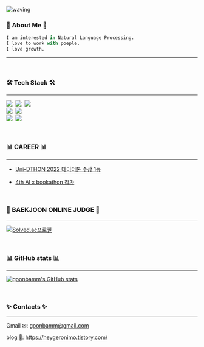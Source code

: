 ![waving](https://capsule-render.vercel.app/api?type=waving&height=200&text=Hey,%20geronimo!&fontAlign=50&fontAlignY=40&color=0:EEFF00,100:a82da8&fontColor=ffffff&fontSize=54)

<h3>🍠 About Me 🍠</h3>

~~~python
I am interested in Natural Language Processing.
I love to work with poeple.
I love growth.
~~~

----

<br>

<h3>🛠 Tech Stack 🛠</h3>

----

<p>
  <img src="https://img.shields.io/badge/Python-3766AB?style=flat-square&logo=Python&logoColor=white"/></a>&nbsp 
  <img src="https://img.shields.io/badge/Java-007396?style=flat-square&logo=Java&logoColor=white"/></a>&nbsp 
  <img src="https://img.shields.io/badge/C++-00599C?style=flat-square&logo=C%2B%2B&logoColor=white"/></a>&nbsp 
  
  <br>
  <img src="https://img.shields.io/badge/PyTorch-EE4C2C?style=flat-square&logo=PyTorch&logoColor=white"/></a>&nbsp
  <img src="https://img.shields.io/badge/HuggingFace-FFD400?style=flat-square&logoColor=white"/></a>&nbsp

  <br>
  <img src="https://img.shields.io/badge/BurgerKing-D62300?style=flat-square&logo=BurgerKing&logoColor=white"/></a>&nbsp
  <img src="https://img.shields.io/badge/Starbucks-006241?style=flat-square&logo=Starbucks&logoColor=white"/></a>&nbsp
</p>

<br>

<h3>📊 CAREER 📊</h3>

----

- [Uni-DTHON 2022 데이터톤 수상 1등](https://aifactory.space/competition/leaderboard/2141)

- [4th AI x bookathon 참가](https://heygeronimo.tistory.com/42)

<br>

<h3>🔑 BAEKJOON ONLINE JUDGE 🔑</h3>

----

[![Solved.ac프로필](http://mazassumnida.wtf/api/generate_badge?boj=goonbamm)](https://solved.ac/goonbamm)

<br>


<h3>📊 GitHub stats 📊</h3>

----

[![goonbamm's GitHub stats](https://github-readme-stats.vercel.app/api?username=goonbamm)](https://github.com/goonbamm/github-readme-stats)

<br>

<h3>✨ Contacts ✨</h3>

----

Gmail ✉: goonbamm@gmail.com

blog 📝: https://heygeronimo.tistory.com/
